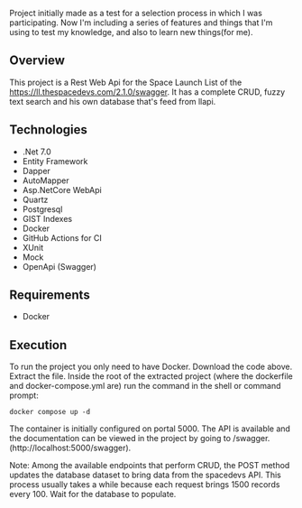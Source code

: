 Project initially made as a test for a selection process in which I was participating. Now I'm including a series of features and things that I'm using to test my knowledge, and also to learn new things(for me).

## Overview

This project is a Rest Web Api for the Space Launch List of the https://ll.thespacedevs.com/2.1.0/swagger. It has a complete CRUD, fuzzy text search and his own database that's feed from llapi.

## Technologies
- .Net 7.0
- Entity Framework
- Dapper
- AutoMapper
- Asp.NetCore WebApi
- Quartz
- Postgresql
- GIST Indexes
- Docker
- GitHub Actions for CI
- XUnit
- Mock
- OpenApi (Swagger)

## Requirements
- Docker

## Execution
To run the project you only need to have Docker.
Download the code above. Extract the file. Inside the root of the extracted project (where the dockerfile and docker-compose.yml are) run the command in the shell or command prompt:

``` docker compose up -d ```

The container is initially configured on portal 5000. The API is available and the documentation can be viewed in the project by going to /swagger. (http://localhost:5000/swagger).

Note: Among the available endpoints that perform CRUD, the POST method updates the database dataset to bring data from the spacedevs API. This process usually takes a while because each request brings 1500 records every 100. Wait for the database to populate.
